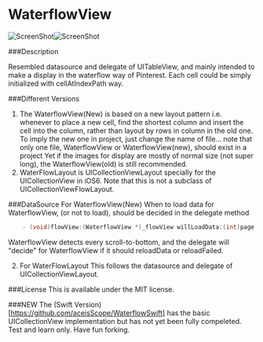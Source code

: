 WaterflowView
==========================

![ScreenShot](https://github.com/aceisScope/WaterflowView/raw/master/screenshot.png)![ScreenShot](https://github.com/aceisScope/WaterflowView/raw/master/screenshot2.png)

###Description

Resembled datasource and delegate of UITableView, and mainly intended to make a display in the waterflow way of Pinterest.
Each cell could be simply initialized with cellAtIndexPath way.

###Different Versions
1. The WaterflowView(New) is based on a new layout pattern i.e. whenever to place a new cell, find the shortest column and insert the cell into the column, rather than layout by rows in column in the old one. To imply the new one in project, just change the name of file... note that only one file, WaterflowView or WaterflowView(new), should exist in a project
Yet if the images for display are mostly of normal size (not super long), the WaterflowView(old) is still recommended.
2. WaterFlowLayout is UICollectionViewLayout specially for the UICollectionView in iOS6. Note that this is not a subclass of UICollectionViewFlowLayout.

###DataSource
For WaterflowView(New)
When to load data for WaterflowView, (or not to load), should be decided in the delegate method

``` objective-c
    - (void)flowView:(WaterflowView *)_flowView willLoadData:(int)page
```

WaterflowView detects every scroll-to-bottom, and the delegate will "decide" for WaterflowView if it should reloadData or reloadFailed.

2. For WaterFlowLayout
This follows the datasource and delegate of UICollectionViewLayout.

###License
This is available under the MIT license.

###NEW
The (Swift Version)[https://github.com/aceisScope/WaterflowSwift] has the basic UICollectionView implementation but has not yet been  fully compeleted. Test and learn only.
Have fun forking.
